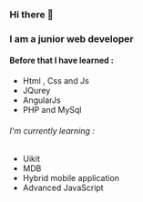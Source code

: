 ### Hi there 👋

<!--
**Abdo-Hamadnalla/Abdo-Hamadnalla** is a ✨ _special_ ✨ repository because its `README.md` (this file) appears on your GitHub profile.

Here are some ideas to get you started:

- 🔭 I’m currently working on ...
- 🌱 I’m currently learning ...
- 👯 I’m looking to collaborate on ...
- 🤔 I’m looking for help with ... 
- 💬 Ask me about ...
- 📫 How to reach me: ...
- 😄 Pronouns: ...
- ⚡ Fun fact: ...
-->
### I am a junior web developer 
#### Before that I have learned :
- Html , Css and Js
- JQurey
- AngularJs
- PHP and MySql
###### I'm currently learning : 
-  Uikit 
-  MDB
-  Hybrid mobile application
-  Advanced JavaScript
